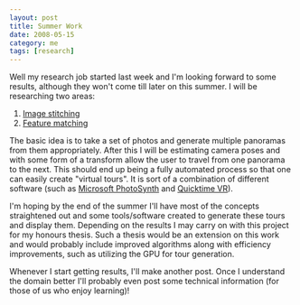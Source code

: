 ```yaml
---           
layout: post
title: Summer Work
date: 2008-05-15
category: me
tags: [research]
---
```

Well my research job started last week and I'm looking forward to some results, although they won't come till later on this summer. I will be researching two areas:

1. [Image stitching](http://en.wikipedia.org/wiki/Panorama_stitching) 
2. [Feature matching](http://en.wikipedia.org/wiki/Feature_detection_%28computer_vision%29) 

The basic idea is to take a set of photos and generate multiple panoramas from them appropriately. After this I will be estimating camera poses and with some form of a transform allow the user to travel from one panorama to the next. This should end up being a fully automated process so that one can easily create "virtual tours". It is sort of a combination of different software (such as [Microsoft PhotoSynth](http://labs.live.com/photosynth/) and [Quicktime VR](http://www.apple.com/quicktime/technologies/qtvr/)).

I'm hoping by the end of the summer I'll have most of the concepts straightened out and some tools/software created to generate these tours and display them. Depending on the results I may carry on with this project for my honours thesis. Such a thesis would be an extension on this work and would probably include improved algorithms along with efficiency improvements, such as utilizing the GPU for tour generation.

Whenever I start getting results, I'll make another post. Once I understand the domain better I'll probably even post some technical information (for those of us who enjoy learning)!
